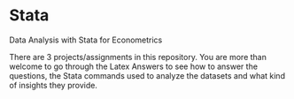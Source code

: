 # Stata
Data Analysis with Stata for Econometrics

There are 3 projects/assignments in this repository. 
You are more than welcome to go through the Latex Answers to see how to answer the questions, the Stata commands used to analyze the datasets and what kind of insights they provide. 
